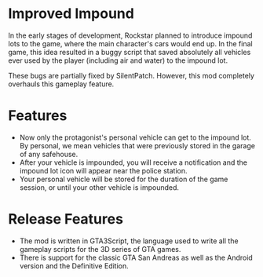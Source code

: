 # Improved Impound

In the early stages of development, Rockstar planned to introduce impound lots to the game, where the main character's cars would end up. In the final game, this idea resulted in a buggy script that saved absolutely all vehicles ever used by the player (including air and water) to the impound lot.

These bugs are partially fixed by SilentPatch. However, this mod completely overhauls this gameplay feature.


# Features

- Now only the protagonist's personal vehicle can get to the impound lot. By personal, we mean vehicles that were previously stored in the garage of any safehouse.
- After your vehicle is impounded, you will receive a notification and the impound lot icon will appear near the police station.
- Your personal vehicle will be stored for the duration of the game session, or until your other vehicle is impounded.


# Release Features

- The mod is written in GTA3Script, the language used to write all the gameplay scripts for the 3D series of GTA games.
- There is support for the classic GTA San Andreas as well as the Android version and the Definitive Edition.
